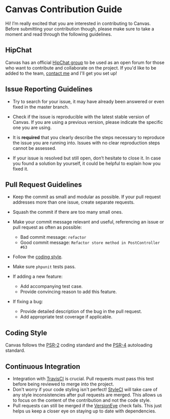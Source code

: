# Canvas Contribution Guide

Hi! I’m really excited that you are interested in contributing to Canvas. Before submitting your contribution though, please make sure to take a moment and read through the following guidelines.

## HipChat

Canvas has an official [HipChat group](https://canvas-chat.hipchat.com) to be used as an open forum for those who want to contribute and collaborate on the project. If you'd like to be added to the team, [contact me](mailto:austin.todd.j@gmail.com) and I'll get you set up! 

## Issue Reporting Guidelines

- Try to search for your issue, it may have already been answered or even fixed in the master branch.

- Check if the issue is reproducible with the latest stable version of Canvas. If you are using a previous version, please indicate the specific one you are using.

- It is **required** that you clearly describe the steps necessary to reproduce the issue you are running into. Issues with no clear reproduction steps cannot be assessed.

- If your issue is resolved but still open, don’t hesitate to close it. In case you found a solution by yourself, it could be helpful to explain how you fixed it.

## Pull Request Guidelines

- Keep the commit as small and modular as possible. If your pull request addresses more than one issue, create separate requests.

- Squash the commit if there are too many small ones.

- Make your commit message relevant and useful, referencing an issue or pull request as often as possible:
    - Bad commit message: `refactor`
    - Good commit message: `Refactor store method in PostController #63`

- Follow the [coding style](#coding-style).

- Make sure `phpunit` tests pass.

- If adding a new feature:
    - Add accompanying test case.
    - Provide convincing reason to add this feature.

- If fixing a bug:
    - Provide detailed description of the bug in the pull request.
    - Add appropriate test coverage if applicable.

## Coding Style

Canvas follows the [PSR-2](https://github.com/php-fig/fig-standards/blob/master/accepted/PSR-2-coding-style-guide.md) coding standard and the [PSR-4](https://github.com/php-fig/fig-standards/blob/master/accepted/PSR-4-autoloader.md) autoloading standard.

## Continuous Integration

- Integration with [TravisCI](https://travis-ci.org) is crucial. Pull requests must pass this test before being reviewed to merge into the project.
- Don't worry if your code styling isn't perfect! [StyleCI](https://styleci.io/) will take care of any style inconsistencies after pull requests are merged. This allows us to focus on the content of the contribution and not the code style.
- Pull requests can still be merged if the [VersionEye](https://www.versioneye.com) check fails. This just helps us keep a closer eye on staying up to date with dependencies.
